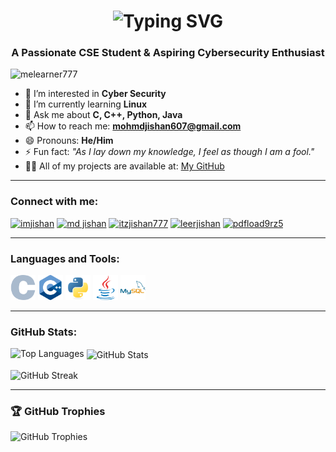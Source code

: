 <h1 align="center">
  <img src="https://readme-typing-svg.demolab.com?font=Fira+Code&size=30&duration=3000&pause=1000&color=00FF00&center=true&vCenter=true&width=435&lines=Hi%2C+I'm+MD+JISHAN" alt="Typing SVG" />
</h1>

<h3 align="center">A Passionate CSE Student & Aspiring Cybersecurity Enthusiast</h3>

<p align="left">
  <img src="https://komarev.com/ghpvc/?username=melearner777&label=Profile%20views&color=0e75b6&style=flat" alt="melearner777" />
</p>

- 👀 I’m interested in **Cyber Security**
- 🌱 I’m currently learning **Linux**
- 💬 Ask me about **C, C++, Python, Java**
- 📫 How to reach me: **mohmdjishan607@gmail.com**
- 😄 Pronouns: **He/Him**
- ⚡ Fun fact: *"As I lay down my knowledge, I feel as though I am a fool."*
- 👨‍💻 All of my projects are available at: [My GitHub](https://github.com/Melearner777)

---

<h3 align="left">Connect with me:</h3>
<p align="left">
  <a href="https://dev.to/imjishan" target="blank"><img src="https://raw.githubusercontent.com/rahuldkjain/github-profile-readme-generator/master/src/images/icons/Social/devto.svg" alt="imjishan" height="30" width="40" /></a>
  <a href="https://linkedin.com/in/md-jishan" target="blank"><img src="https://raw.githubusercontent.com/rahuldkjain/github-profile-readme-generator/master/src/images/icons/Social/linked-in-alt.svg" alt="md jishan" height="30" width="40" /></a>
  <a href="https://instagram.com/itzjishan777" target="blank"><img src="https://raw.githubusercontent.com/rahuldkjain/github-profile-readme-generator/master/src/images/icons/Social/instagram.svg" alt="itzjishan777" height="30" width="40" /></a>
  <a href="https://www.leetcode.com/leerjishan" target="blank"><img src="https://raw.githubusercontent.com/rahuldkjain/github-profile-readme-generator/master/src/images/icons/Social/leet-code.svg" alt="leerjishan" height="30" width="40" /></a>
  <a href="https://auth.geeksforgeeks.org/user/pdfload9rz5" target="blank"><img src="https://raw.githubusercontent.com/rahuldkjain/github-profile-readme-generator/master/src/images/icons/Social/geeks-for-geeks.svg" alt="pdfload9rz5" height="30" width="40" /></a>
</p>

---

<h3 align="left">Languages and Tools:</h3>
<p align="left">
  <a href="https://www.cprogramming.com/" target="_blank"><img src="https://raw.githubusercontent.com/devicons/devicon/master/icons/c/c-original.svg" alt="C" width="40" height="40"/></a>
  <a href="https://www.w3schools.com/cpp/" target="_blank"><img src="https://raw.githubusercontent.com/devicons/devicon/master/icons/cplusplus/cplusplus-original.svg" alt="C++" width="40" height="40"/></a>
  <a href="https://www.python.org" target="_blank"><img src="https://raw.githubusercontent.com/devicons/devicon/master/icons/python/python-original.svg" alt="Python" width="40" height="40"/></a>
  <a href="https://www.java.com" target="_blank"><img src="https://raw.githubusercontent.com/devicons/devicon/master/icons/java/java-original.svg" alt="Java" width="40" height="40"/></a>
  <a href="https://www.mysql.com/" target="_blank"><img src="https://raw.githubusercontent.com/devicons/devicon/master/icons/mysql/mysql-original-wordmark.svg" alt="MySQL" width="40" height="40"/></a>
</p>

---

<h3 align="left">GitHub Stats:</h3>

<p><img align="left" src="https://github-readme-stats.vercel.app/api/top-langs?username=melearner777&show_icons=true&locale=en&layout=compact" alt="Top Languages" /></p>

<p>&nbsp;<img align="center" src="https://github-readme-stats.vercel.app/api?username=melearner777&show_icons=true&locale=en" alt="GitHub Stats" /></p>

<p><img align="center" src="https://github-readme-streak-stats.herokuapp.com/?user=melearner777" alt="GitHub Streak" /></p>

---

<h3 align="left">🏆 GitHub Trophies</h3>
<p align="left">
  <img src="https://github-profile-trophy.vercel.app/?username=melearner777" alt="GitHub Trophies" />
</p>

<!-- BLOG-POST-LIST:START -->
<!-- BLOG-POST-LIST:END -->
